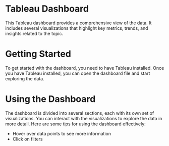 # Tableau Dashboard
 This Tableau dashboard provides a comprehensive view of the data.
 It includes several visualizations that highlight key metrics, trends, and insights related to the topic.

# Getting Started
To get started with the dashboard, you need to have Tableau installed.
Once you have Tableau installed, you can open the dashboard file and start exploring the data.

# Using the Dashboard

The dashboard is divided into several sections, each with its own set of visualizations.
You can interact with the visualizations to explore the data in more detail. Here are some tips for using the dashboard effectively:
  * Hover over data points to see more information
  * Click on filters
